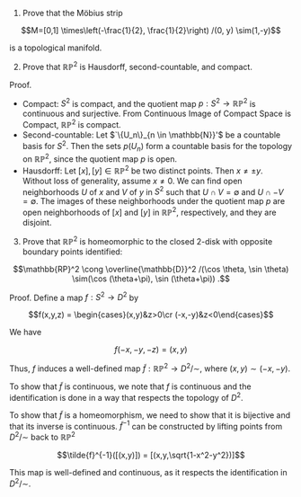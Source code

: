1. Prove that the Möbius strip

$$M=[0,1] \times\left(-\frac{1}{2}, \frac{1}{2}\right) /(0, y) \sim(1,-y)$$

is a topological manifold.

2. Prove that $\mathbb{RP}^2$ is Hausdorff, second-countable, and compact.

Proof.
* Compact: $S^2$ is compact, and the quotient map $p: S^2 \to \mathbb{RP}^2$ is continuous and surjective. From Continuous Image of Compact Space is Compact, $\mathbb{RP}^2$ is compact.
* Second-countable: Let $`\{U_n\}_{n \in \mathbb{N}}'$ be a countable basis for $S^2$. Then the sets $p(U_n)$ form a countable basis for the topology on $\mathbb{RP}^2$, since the quotient map $p$ is open.
* Hausdorff: Let $[x],[y] \in \mathbb{RP}^2$ be two distinct points. Then $x \neq \pm y$. Without loss of generality, assume $x \neq 0$. We can find open neighborhoods $U$ of $x$ and $V$ of $y$ in $S^2$ such that $U \cap V = \emptyset$ and $U \cap -V = \emptyset$. The images of these neighborhoods under the quotient map $p$ are open neighborhoods of $[x]$ and $[y]$ in $\mathbb{RP}^2$, respectively, and they are disjoint.

3. Prove that $\mathbb{RP}^2$ is homeomorphic to the closed 2-disk with opposite boundary points identified:

$$\mathbb{RP}^2 \cong \overline{\mathbb{D}}^2 /(\cos \theta, \sin \theta) \sim(\cos (\theta+\pi), \sin (\theta+\pi)) .$$

Proof.
Define a map $f:S^2 \to D^2$ by

$$f(x,y,z) = \begin{cases}(x,y)&z>0\cr (-x,-y)&z<0\end{cases}$$

We have

$$f(-x,-y,-z) = (x,y)$$

Thus, $f$ induces a well-defined map $\tilde{f}: \mathbb{RP}^2 \to D^2/\sim$, where $(x,y) \sim (-x,-y)$.

To show that $\tilde{f}$ is continuous, we note that $f$ is continuous and the identification is done in a way that respects the topology of $D^2$.

To show that $\tilde{f}$ is a homeomorphism, we need to show that it is bijective and that its inverse is continuous. $\tilde{f}^{-1}$ can be constructed by lifting points from $D^2/\sim$ back to $\mathbb{RP}^2$

$$\tilde{f}^{-1}([(x,y)]) = [(x,y,\sqrt{1-x^2-y^2})]$$

This map is well-defined and continuous, as it respects the identification in $D^2/\sim$.
